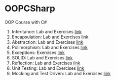 # OOPCSharp
OOP Course with C#

1. Inferitance: Lab and Exercises [link](https://github.com/kaloyanTry/OOP2021/tree/main/Inheritance)
2. Encapsulation: Lab and Exercises [link](https://github.com/kaloyanTry/OOP2021/tree/main/Encapsulation)
3. Abstraction: Lab and Exercises [link](https://github.com/kaloyanTry/OOP2021/tree/main/Inheritance)
4. Polimorphism: Lab and Exercises [link](https://github.com/kaloyanTry/OOP2021/tree/main/Polimorphism)
5. Exceptions: Exercises [link](https://github.com/kaloyanTry/OOP2021/tree/main/Exceptions)
6. SOLID: Lab and Exercises [link](https://github.com/kaloyanTry/OOP2021/tree/main/Solid)
7. Reflection: Lab and Exercises [link](https://github.com/kaloyanTry/OOP2021/tree/main/Reflection)
8. Unit Testing: Lab and Exercises [link](https://github.com/kaloyanTry/OOP2021/tree/main/UnitTesting)
9. Mocking and Test Driven: Lab and Exercises [link](https://github.com/kaloyanTry/OOP2021/tree/main/MokingTestDriven)
